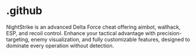 # .github
NightStrike is an advanced Delta Force cheat offering aimbot, wallhack, ESP, and recoil control. Enhance your tactical advantage with precision-targeting, enemy visualization, and fully customizable features, designed to dominate every operation without detection.
